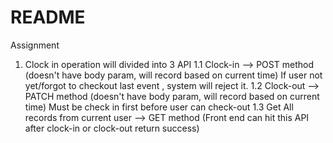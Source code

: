 # README

Assignment 

1. Clock in operation will divided into 3 API 
    1.1 Clock-in --> POST method (doesn't have body param, will record based on current time)
        If user not yet/forgot to checkout last event , system will reject it.
    1.2 Clock-out --> PATCH method (doesn't have body param, will record based on current time)
        Must be check in first before user can check-out 
    1.3 Get All records from current user --> GET method (Front end can hit this API after clock-in or clock-out return success)